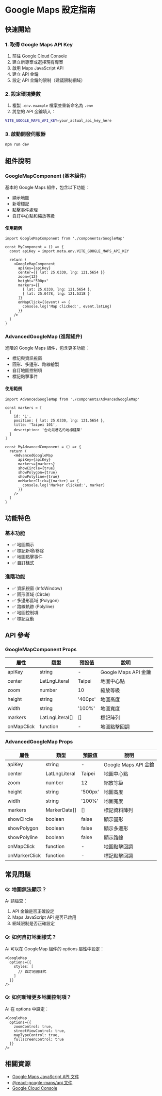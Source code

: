 # Google Maps 設定指南

## 快速開始

### 1. 取得 Google Maps API Key

1. 前往 [Google Cloud Console](https://console.cloud.google.com/)
2. 建立新專案或選擇現有專案
3. 啟用 Maps JavaScript API
4. 建立 API 金鑰
5. 設定 API 金鑰的限制（建議限制網域）

### 2. 設定環境變數

1. 複製 `.env.example` 檔案並重新命名為 `.env`
2. 將您的 API 金鑰填入：

```bash
VITE_GOOGLE_MAPS_API_KEY=your_actual_api_key_here
```

### 3. 啟動開發伺服器

```bash
npm run dev
```

## 組件說明

### GoogleMapComponent (基本組件)

基本的 Google Maps 組件，包含以下功能：
- 顯示地圖
- 新增標記
- 點擊事件處理
- 自訂中心點和縮放等級

#### 使用範例

```tsx
import GoogleMapComponent from './components/GoogleMap'

const MyComponent = () => {
  const apiKey = import.meta.env.VITE_GOOGLE_MAPS_API_KEY
  
  return (
    <GoogleMapComponent
      apiKey={apiKey}
      center={{ lat: 25.0330, lng: 121.5654 }}
      zoom={12}
      height="500px"
      markers={[
        { lat: 25.0330, lng: 121.5654 },
        { lat: 25.0478, lng: 121.5318 }
      ]}
      onMapClick={(event) => {
        console.log('Map clicked:', event.latLng)
      }}
    />
  )
}
```

### AdvancedGoogleMap (進階組件)

進階的 Google Maps 組件，包含更多功能：
- 標記與資訊視窗
- 圓形、多邊形、路線繪製
- 自訂地圖控制項
- 標記點擊事件

#### 使用範例

```tsx
import AdvancedGoogleMap from './components/AdvancedGoogleMap'

const markers = [
  {
    id: '1',
    position: { lat: 25.0330, lng: 121.5654 },
    title: 'Taipei 101',
    description: '台北最著名的地標建築'
  }
]

const MyAdvancedComponent = () => {
  return (
    <AdvancedGoogleMap
      apiKey={apiKey}
      markers={markers}
      showCircle={true}
      showPolygon={true}
      showPolyline={true}
      onMarkerClick={(marker) => {
        console.log('Marker clicked:', marker)
      }}
    />
  )
}
```

## 功能特色

### 基本功能
- ✅ 地圖顯示
- ✅ 標記新增/移除
- ✅ 地圖點擊事件
- ✅ 自訂樣式

### 進階功能
- ✅ 資訊視窗 (InfoWindow)
- ✅ 圓形區域 (Circle)
- ✅ 多邊形區域 (Polygon)
- ✅ 路線軌跡 (Polyline)
- ✅ 地圖控制項
- ✅ 標記互動

## API 參考

### GoogleMapComponent Props

| 屬性 | 類型 | 預設值 | 說明 |
|------|------|--------|------|
| apiKey | string | - | Google Maps API 金鑰 |
| center | LatLngLiteral | Taipei | 地圖中心點 |
| zoom | number | 10 | 縮放等級 |
| height | string | '400px' | 地圖高度 |
| width | string | '100%' | 地圖寬度 |
| markers | LatLngLiteral[] | [] | 標記陣列 |
| onMapClick | function | - | 地圖點擊回調 |

### AdvancedGoogleMap Props

| 屬性 | 類型 | 預設值 | 說明 |
|------|------|--------|------|
| apiKey | string | - | Google Maps API 金鑰 |
| center | LatLngLiteral | Taipei | 地圖中心點 |
| zoom | number | 12 | 縮放等級 |
| height | string | '500px' | 地圖高度 |
| width | string | '100%' | 地圖寬度 |
| markers | MarkerData[] | [] | 標記資料陣列 |
| showCircle | boolean | false | 顯示圓形 |
| showPolygon | boolean | false | 顯示多邊形 |
| showPolyline | boolean | false | 顯示路線 |
| onMapClick | function | - | 地圖點擊回調 |
| onMarkerClick | function | - | 標記點擊回調 |

## 常見問題

### Q: 地圖無法顯示？
A: 請檢查：
1. API 金鑰是否正確設定
2. Maps JavaScript API 是否已啟用
3. 網域限制是否正確設定

### Q: 如何自訂地圖樣式？
A: 可以在 GoogleMap 組件的 options 屬性中設定：

```tsx
<GoogleMap
  options={{
    styles: [
      // 自訂地圖樣式
    ]
  }}
/>
```

### Q: 如何新增更多地圖控制項？
A: 在 options 中設定：

```tsx
<GoogleMap
  options={{
    zoomControl: true,
    streetViewControl: true,
    mapTypeControl: true,
    fullscreenControl: true
  }}
/>
```

## 相關資源

- [Google Maps JavaScript API 文件](https://developers.google.com/maps/documentation/javascript)
- [@react-google-maps/api 文件](https://react-google-maps-api-docs.netlify.app/)
- [Google Cloud Console](https://console.cloud.google.com/)

